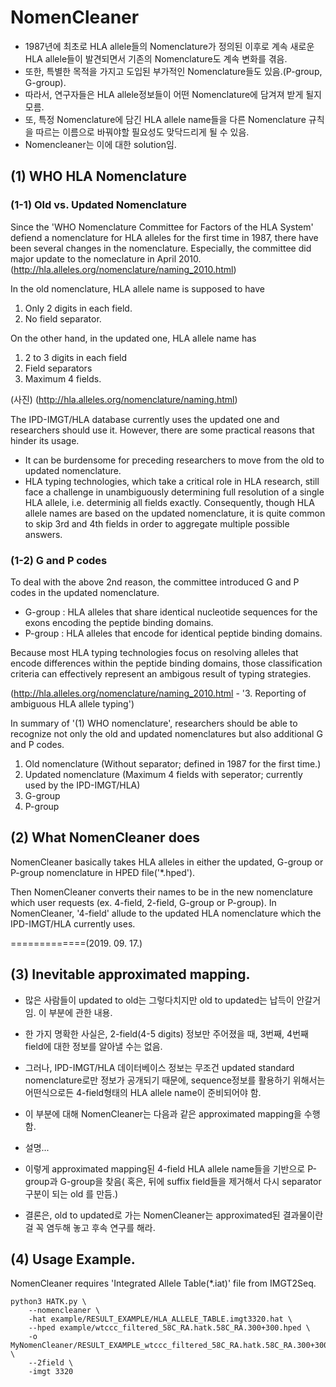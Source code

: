 # NomenCleaner


- 1987년에 최초로 HLA allele들의 Nomenclature가 정의된 이후로 계속 새로운 HLA allele들이 발견되면서 기존의 Nomenclature도 계속 변화를 겪음.
- 또한, 특별한 목적을 가지고 도입된 부가적인 Nomenclature들도 있음.(P-group, G-group).
- 따라서, 연구자들은 HLA allele정보들이 어떤 Nomenclature에 담겨져 받게 될지 모름.
- 또, 특정 Nomenclature에 담긴 HLA allele name들을 다른 Nomenclature 규칙을 따르는 이름으로 바꿔야할 필요성도 맞닥드리게 될 수 있음.
- Nomencleaner는 이에 대한 solution임.


## (1) WHO HLA Nomenclature

### (1-1) Old vs. Updated Nomenclature

Since the 'WHO Nomenclature Committee for Factors of the HLA System' defiend a nomenclature for HLA alleles for the first time in 1987, there have been several changes in the nomenclature. Especially, the committee did major update to the nomeclature in April 2010. (http://hla.alleles.org/nomenclature/naming_2010.html) 


In the old nomenclature, HLA allele name is supposed to have 

1. Only 2 digits in each field.
2. No field separator.

On the other hand, in the updated one, HLA allele name has

1. 2 to 3 digits in each field
2. Field separators
3. Maximum 4 fields.


(사진)
(http://hla.alleles.org/nomenclature/naming.html)


The IPD-IMGT/HLA database currently uses the updated one and researchers should use it. However, there are some practical reasons that hinder its usage.

- It can be burdensome for preceding researchers to move from the old to updated nomenclature.
- HLA typing technologies, which take a critical role in HLA research, still face a challenge in unambiguously determining full resolution of a single HLA allele, i.e. determinig all fields exactly. Consequently, though HLA allele names are based on the updated nomenclature, it is quite common to skip 3rd and 4th fields in order to aggregate multiple possible answers.

### (1-2) G and P codes
To deal with the above 2nd reason, the committee introduced G and P codes in the updated nomenclature. 

* G-group : HLA alleles that share identical nucleotide sequences for the exons encoding the peptide binding domains.
* P-group : HLA alleles that encode for identical peptide binding domains.

Because most HLA typing technologies focus on resolving alleles that encode differences within the peptide binding domains, those classification criteria can effectively represent an ambigous result of typing strategies.

(http://hla.alleles.org/nomenclature/naming_2010.html - '3. Reporting of ambiguous HLA allele typing')


In summary of '(1) WHO nomenclature', researchers should be able to recognize not only the old and updated nomenclatures but also additional G and P codes.

1. Old nomenclature (Without separator; defined in 1987 for the first time.)
2. Updated nomenclature (Maximum 4 fields with seperator; currently used by the IPD-IMGT/HLA)
3. G-group
4. P-group



## (2) What NomenCleaner does

NomenCleaner basically takes HLA alleles in either the updated, G-group or P-group nomenclature in HPED file('*.hped').

Then NomenCleaner converts their names to be in the new nomenclature which user requests (ex. 4-field, 2-field, G-group or P-group). In NomenCleaner, '4-field' allude to the updated HLA nomenclature which the IPD-IMGT/HLA currently uses.


=============(2019. 09. 17.)


## (3) Inevitable approximated mapping.

- 많은 사람들이 updated to old는 그렇다치지만 old to updated는 납득이 안갈거임. 이 부분에 관한 내용.
- 한 가지 명확한 사실은, 2-field(4-5 digits) 정보만 주어졌을 때, 3번째, 4번째 field에 대한 정보를 알아낼 수는 없음.
- 그러나, IPD-IMGT/HLA 데이터베이스 정보는 무조건 updated standard nomenclature로만 정보가 공개되기 때문에, sequence정보를 활용하기 위해서는 어떤식으로든 4-field형태의 HLA allele name이 준비되어야 함.
- 이 부분에 대해 NomenCleaner는 다음과 같은 approximated mapping을 수행함.

- 설명...
- 이렇게 approximated mapping된 4-field HLA allele name들을 기반으로 P-group과 G-group을 찾음( 혹은, 뒤에 suffix field들을 제거해서 다시 separator 구분이 되는 old 를 만듬.)
- 결론은, old to updated로 가는 NomenCleaner는 approximated된 결과물이란걸 꼭 염두해 놓고 후속 연구를 해라.





## (4) Usage Example.

NomenCleaner requires 'Integrated Allele Table(*.iat)' file from IMGT2Seq.


```
python3 HATK.py \
    --nomencleaner \
    -hat example/RESULT_EXAMPLE/HLA_ALLELE_TABLE.imgt3320.hat \
    --hped example/wtccc_filtered_58C_RA.hatk.58C_RA.300+300.hped \
    -o MyNomenCleaner/RESULT_EXAMPLE_wtccc_filtered_58C_RA.hatk.58C_RA.300+300.chr6.hg18 \
    --2field \
    -imgt 3320

```